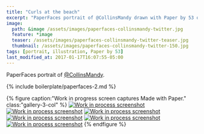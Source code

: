 ```yaml
---
title: "Curls at the beach"
excerpt: "PaperFaces portrait of @CollinsMandy drawn with Paper by 53 on an iPad."
image: 
  path: &image /assets/images/paperfaces-collinsmandy-twitter.jpg 
  feature: *image
  teaser: /assets/images/paperfaces-collinsmandy-twitter-teaser.jpg
  thumbnail: /assets/images/paperfaces-collinsmandy-twitter-150.jpg
tags: [portrait, illustration, Paper by 53]
last_modified_at: 2017-01-17T16:07:55-05:00
---
```


PaperFaces portrait of [@CollinsMandy](https://twitter.com/CollinsMandy).

{% include boilerplate/paperfaces-2.md %}

{% figure caption:"Work in progress screen captures Made with Paper." class:"gallery-3-col" %}
[![Work in process screenshot](/assets/images/paperfaces-collinsmandy-process-1-600.jpg)](/assets/images/paperfaces-collinsmandy-process-1-lg.jpg)
[![Work in process screenshot](/assets/images/paperfaces-collinsmandy-process-2-600.jpg)](/assets/images/paperfaces-collinsmandy-process-2-lg.jpg)
[![Work in process screenshot](/assets/images/paperfaces-collinsmandy-process-3-600.jpg)](/assets/images/paperfaces-collinsmandy-process-3-lg.jpg)
[![Work in process screenshot](/assets/images/paperfaces-collinsmandy-process-4-600.jpg)](/assets/images/paperfaces-collinsmandy-process-4-lg.jpg)
[![Work in process screenshot](/assets/images/paperfaces-collinsmandy-process-5-600.jpg)](/assets/images/paperfaces-collinsmandy-process-5-lg.jpg)
[![Work in process screenshot](/assets/images/paperfaces-collinsmandy-process-6-600.jpg)](/assets/images/paperfaces-collinsmandy-process-6-lg.jpg)
{% endfigure %}
